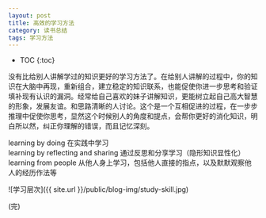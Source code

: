 ```yaml
---
layout: post
title: 高效的学习方法
category: 读书总结
tags: 学习方法
---
```


* TOC
{:toc}

没有比给别人讲解学过的知识更好的学习方法了。在给别人讲解的过程中，你的知识在大脑中再现，重新组合，建立稳定的知识联系，也能促使你进一步思考和验证填补现有认识的漏洞。经常给自己喜欢的妹子讲解知识，更能树立起自己高大智慧的形象，发展友谊。和思路清晰的人讨论。这个是一个互相促进的过程，在一步步推理中促使你思考，显然这个时候别人的角度和提点，会帮你更好的消化知识，明白所以然，纠正你理解的错误，而且记忆深刻。 
  
learning by doing 在实践中学习   
learning by reflecting and sharing 通过反思和分享学习（隐形知识显性化）   
learning from people 从他人身上学习，包括他人直接的指点，以及默默观察他人的经历作法等  

![学习层次]({{ site.url }}/public/blog-img/study-skill.jpg)

(完)

